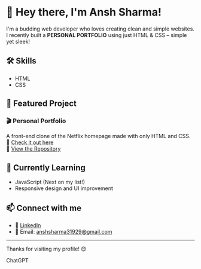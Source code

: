 # 👋 Hey there, I'm Ansh Sharma!

I'm a budding web developer who loves creating clean and simple websites. I recently built a **PERSONAL PORTFOLIO** using just HTML & CSS – simple yet sleek!

## 🛠️ Skills
- HTML
- CSS

## 📂 Featured Project
### 🎬 Personal Portfolio
A front-end clone of the Netflix homepage made with only HTML and CSS.  
🔗 [Check it out here](https://github.com/Ansh70787/Netflix-Project)  
📁 [View the Repository](https://github.com/Ansh70787/Netflix-Project)

## 🌱 Currently Learning
- JavaScript (Next on my list!)
- Responsive design and UI improvement

## 📫 Connect with me
- 💼 [LinkedIn](https://www.linkedin.com/in/ansh-sharma-b5577033b?utm_source=share&utm_campaign=share_via&utm_content=profile&utm_medium=android_app)
- 📧 Email: anshsharma31929@gmail.com

---

Thanks for visiting my profile! 😊


ChatGPT

